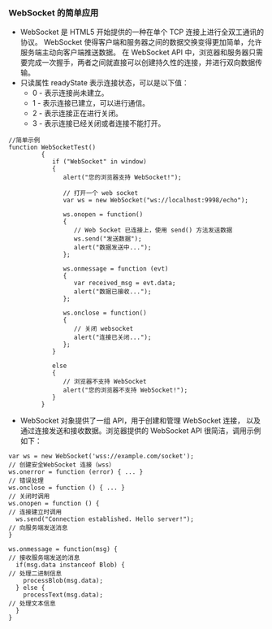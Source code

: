 ### WebSocket 的简单应用

- WebSocket 是 HTML5 开始提供的一种在单个 TCP 连接上进行全双工通讯的协议。
  WebSocket 使得客户端和服务器之间的数据交换变得更加简单，允许服务端主动向客户端推送数据。
  在 WebSocket API 中，浏览器和服务器只需要完成一次握手，两者之间就直接可以创建持久性的连接，并进行双向数据传输。
- 只读属性 readyState 表示连接状态，可以是以下值：
  - 0 - 表示连接尚未建立。
  - 1 - 表示连接已建立，可以进行通信。
  - 2 - 表示连接正在进行关闭。
  - 3 - 表示连接已经关闭或者连接不能打开。

```
//简单示例
function WebSocketTest()
         {
            if ("WebSocket" in window)
            {
               alert("您的浏览器支持 WebSocket!");

               // 打开一个 web socket
               var ws = new WebSocket("ws://localhost:9998/echo");

               ws.onopen = function()
               {
                  // Web Socket 已连接上，使用 send() 方法发送数据
                  ws.send("发送数据");
                  alert("数据发送中...");
               };

               ws.onmessage = function (evt)
               {
                  var received_msg = evt.data;
                  alert("数据已接收...");
               };

               ws.onclose = function()
               {
                  // 关闭 websocket
                  alert("连接已关闭...");
               };
            }

            else
            {
               // 浏览器不支持 WebSocket
               alert("您的浏览器不支持 WebSocket!");
            }
         }
```

- WebSocket 对象提供了一组 API，用于创建和管理 WebSocket 连接，
  以及通过连接发送和接收数据。浏览器提供的 WebSocket API 很简洁，调用示例如下：

```
var ws = new WebSocket('wss://example.com/socket');
// 创建安全WebSocket 连接（wss）
ws.onerror = function (error) { ... }
// 错误处理
ws.onclose = function () { ... }
// 关闭时调用
ws.onopen = function () {
// 连接建立时调用
  ws.send("Connection established. Hello server!");
// 向服务端发送消息
}

ws.onmessage = function(msg) {
// 接收服务端发送的消息
  if(msg.data instanceof Blob) {
// 处理二进制信息
    processBlob(msg.data);
  } else {
    processText(msg.data);
// 处理文本信息
  }
}
```
